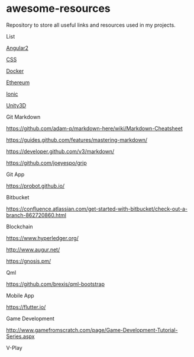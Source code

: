 # awesome-resources

Repository to store all useful links and resources used in my projects.

List

[Angular2](src/Angular2/)

[CSS](./src/Css/)

[Docker](src/Docker/)

[Ethereum](src/Ethereum/)

[Ionic](src/Ionic/)

[Unity3D](src/Unity/)

Git Markdown

https://github.com/adam-p/markdown-here/wiki/Markdown-Cheatsheet

https://guides.github.com/features/mastering-markdown/

https://developer.github.com/v3/markdown/

https://github.com/joeyespo/grip

Git App

https://probot.github.io/

Bitbucket

https://confluence.atlassian.com/get-started-with-bitbucket/check-out-a-branch-862720860.html

Blockchain

https://www.hyperledger.org/

http://www.augur.net/

https://gnosis.pm/

Qml

https://github.com/brexis/qml-bootstrap

Mobile App

https://flutter.io/

Game Development

http://www.gamefromscratch.com/page/Game-Development-Tutorial-Series.aspx

V-Play
